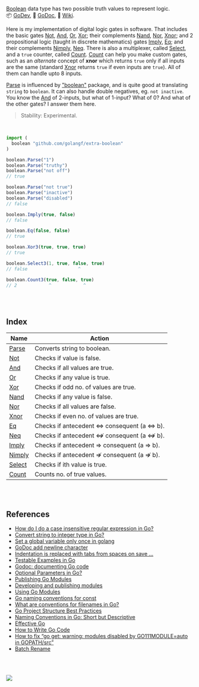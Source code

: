 [Boolean] data type has two possible truth values to represent logic.<br>
:package: [GoDev](https://pkg.go.dev/github.com/golangf/extra-boolean),
:newspaper: [GoDoc](https://pkg.go.dev/github.com/golangf/extra-boolean#section-documentation),
:blue_book: [Wiki](https://github.com/golangf/extra-boolean/wiki).

Here is my implementation of digital logic gates in software. That includes
the basic gates [Not], [And], [Or], [Xor]; their complements [Nand], [Nor],
[Xnor]; and 2 propositional logic (taught in discrete mathematics) gates
[Imply], [Eq]; and their complements [Nimply], [Neq]. There is also a
multiplexer, called [Select], and a `true` counter, called [Count]. [Count]
can help you make custom gates, such as an *alternate* concept of **xnor**
which returns `true` only if all inputs are the same (standard [Xnor] returns
`true` if even inputs are `true`). All of them can handle upto 8 inputs.

[Parse] is influenced by ["boolean"] package, and is quite good at translating
`string` to `boolean`. It can also handle double negatives, eg. `not inactive`.
You know the [And] of 2-inputs, but what of 1-input? What of 0? And what of
the other gates? I answer them here.

> Stability: Experimental.

<br>

```javascript
import (
  boolean "github.com/golangf/extra-boolean"
)

boolean.Parse("1")
boolean.Parse("truthy")
boolean.Parse("not off")
// true

boolean.Parse("not true")
boolean.Parse("inactive")
boolean.Parse("disabled")
// false

boolean.Imply(true, false)
// false

boolean.Eq(false, false)
// true

boolean.Xor3(true, true, true)
// true

boolean.Select3(1, true, false, true)
// false                   ^

boolean.Count3(true, false, true)
// 2            ^            ^
```

<br>
<br>


## Index

| Name     | Action                                     |
| -------- | ------------------------------------------ |
| [Parse]  | Converts string to boolean.                |
| [Not]    | Checks if value is false.                  |
| [And]    | Checks if all values are true.             |
| [Or]     | Checks if any value is true.               |
| [Xor]    | Checks if odd no. of values are true.      |
| [Nand]   | Checks if any value is false.              |
| [Nor]    | Checks if all values are false.            |
| [Xnor]   | Checks if even no. of values are true.     |
| [Eq]     | Checks if antecedent ⇔ consequent (a ⇔ b). |
| [Neq]    | Checks if antecedent ⇎ consequent (a ⇎ b). |
| [Imply]  | Checks if antecedent ⇒ consequent (a ⇒ b). |
| [Nimply] | Checks if antecedent ⇏ consequent (a ⇏ b). |
| [Select] | Checks if ith value is true.               |
| [Count]  | Counts no. of true values.                 |

<br>
<br>


## References

- [How do I do a case insensitive regular expression in Go?](https://stackoverflow.com/a/15326471/1413259)
- [Convert string to integer type in Go?](https://stackoverflow.com/a/29841190/1413259)
- [Set a global variable only once in golang](https://stackoverflow.com/a/38657214/1413259)
- [GoDoc add newline character](https://stackoverflow.com/q/51641640/1413259)
- [Indentation is replaced with tabs from spaces on save ...](https://github.com/microsoft/vscode-go/issues/1930)
- [Testable Examples in Go](https://blog.golang.org/examples)
- [Godoc: documenting Go code](https://blog.golang.org/godoc)
- [Optional Parameters in Go?](https://stackoverflow.com/q/2032149/1413259)
- [Publishing Go Modules](https://blog.golang.org/publishing-go-modules)
- [Developing and publishing modules](https://golang.org/doc/modules/developing)
- [Using Go Modules](https://blog.golang.org/using-go-modules)
- [Go naming conventions for const](https://stackoverflow.com/a/37216200/1413259)
- [What are conventions for filenames in Go?](https://stackoverflow.com/a/25162021/1413259)
- [Go Project Structure Best Practices](https://tutorialedge.net/golang/go-project-structure-best-practices/)
- [Naming Conventions in Go: Short but Descriptive](https://betterprogramming.pub/naming-conventions-in-go-short-but-descriptive-1fa7c6d2f32a)
- [Effective Go](https://golang.org/doc/effective_go)
- [How to Write Go Code](https://golang.org/doc/code)
- [How to fix “go get: warning: modules disabled by GO111MODULE=auto in GOPATH/src”](https://stackoverflow.com/a/59684525/1413259)
- [Batch Rename](https://marketplace.visualstudio.com/items?itemName=JannisX11.batch-rename-extension)

<br>
<br>

[![](https://img.youtube.com/vi/6mMK6iSZsAs/maxresdefault.jpg)](https://www.youtube.com/watch?v=6mMK6iSZsAs)

[Boolean]: https://pkg.go.dev/builtin#bool
["boolean"]: https://www.npmjs.com/package/boolean
[Parse]: https://github.com/golangf/extra-boolean/wiki/Parse
[Xor]: https://github.com/golangf/extra-boolean/wiki/Xor
[Not]: https://github.com/golangf/extra-boolean/wiki/Not
[And]: https://github.com/golangf/extra-boolean/wiki/And
[Or]: https://github.com/golangf/extra-boolean/wiki/Or
[Nand]: https://github.com/golangf/extra-boolean/wiki/Nand
[Nor]: https://github.com/golangf/extra-boolean/wiki/Nor
[Xnor]: https://github.com/golangf/extra-boolean/wiki/Xnor
[Eq]: https://github.com/golangf/extra-boolean/wiki/Eq
[Imply]: https://github.com/golangf/extra-boolean/wiki/Imply
[Nimply]: https://github.com/golangf/extra-boolean/wiki/Nimply
[Select]: https://github.com/golangf/extra-boolean/wiki/Select
[Count]: https://github.com/golangf/extra-boolean/wiki/Count
[Neq]: https://github.com/golangf/extra-boolean/wiki/Neq
